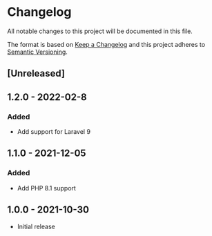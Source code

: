 # Changelog
All notable changes to this project will be documented in this file.

The format is based on [Keep a Changelog](http://keepachangelog.com/en/1.0.0/)
and this project adheres to [Semantic Versioning](http://semver.org/spec/v2.0.0.html).


## [Unreleased]

## 1.2.0 - 2022-02-8
### Added
- Add support for Laravel 9

## 1.1.0 - 2021-12-05
### Added
- Add PHP 8.1 support

## 1.0.0 - 2021-10-30
- Initial release
